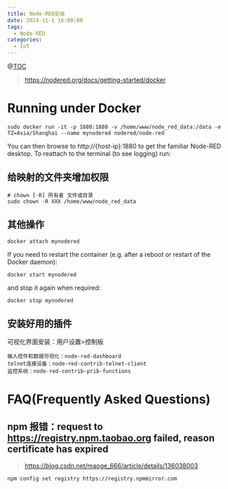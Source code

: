 ```yaml
---
title: Node-RED安装
date: 2024-11-1 16:00:00
tags:
  - Node-RED
categories:
  - IoT
---
```


@[TOC](Node-RED安装)

> https://nodered.org/docs/getting-started/docker

# Running under Docker

```
sudo docker run -it -p 1880:1880 -v /home/www/node_red_data:/data -e TZ=Asia/Shanghai --name mynodered nodered/node-red
```

You can then browse to http://{host-ip}:1880 to get the familiar Node-RED desktop.
To reattach to the terminal (to see logging) run:

## 给映射的文件夹增加权限

```shell
# chown [-R] 所有者 文件或目录
sudo chown -R XXX /home/www/node_red_data
```

## 其他操作

```shell
docker attach mynodered
```

If you need to restart the container (e.g. after a reboot or restart of the Docker daemon):

```shell
docker start mynodered
```

and stop it again when required:

```shell
docker stop mynodered
```

## 安装好用的插件

可视化界面安装：用户设置>控制板

```text
输入控件和数据可视化：node-red-dashboard
telnet连接设备：node-red-contrib-telnet-client
监控系统：node-red-contrib-prib-functions
```

# FAQ(Frequently Asked Questions)

## npm 报错：request to https://registry.npm.taobao.org failed, reason certificate has expired

> https://blog.csdn.net/maoge_666/article/details/136038003

```shell
npm config set registry https://registry.npmmirror.com
```
